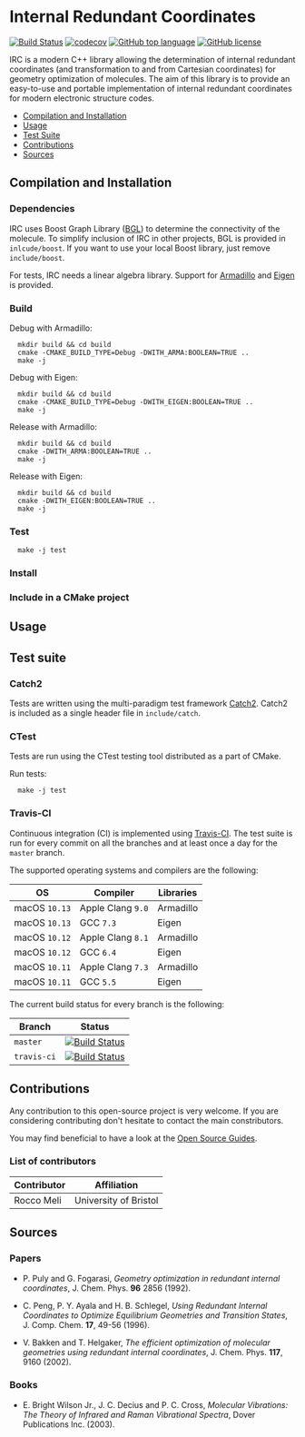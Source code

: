 # Internal Redundant Coordinates

[![Build Status](https://travis-ci.org/RMeli/irc.svg?branch=master)](https://travis-ci.org/RMeli/irc)
[![codecov](https://codecov.io/gh/RMeli/irc/branch/master/graph/badge.svg)](https://codecov.io/gh/RMeli/irc)
[![GitHub top language](https://img.shields.io/github/languages/top/RMeli/irc.svg)](https://isocpp.org/)
[![GitHub license](https://img.shields.io/github/license/RMeli/irc.svg)](https://github.com/RMeli/irc/blob/master/LICENSE)

IRC is a modern C++ library allowing the determination of internal redundant coordinates (and transformation to and from Cartesian coordinates) for geometry optimization of molecules. The aim of this library is to provide an easy-to-use and portable implementation of internal redundant coordinates for modern electronic structure codes.

- [Compilation and Installation](https://github.com/RMeli/irc#compilation-and-installation)
- [Usage](https://github.com/RMeli/irc#usage)
- [Test Suite](https://github.com/RMeli/irc#test-suite)
- [Contributions](https://github.com/RMeli/irc#contributions)
- [Sources](https://github.com/RMeli/irc#sources)

## Compilation and Installation

### Dependencies

IRC uses Boost Graph Library ([BGL](http://www.boost.org/doc/libs/1_66_0/libs/graph/doc/index.html)) to determine the connectivity of the molecule. To simplify inclusion of IRC in other projects, BGL is provided in `inlcude/boost`. If you want to use your local Boost library, just remove `include/boost`.

For tests, IRC needs a linear algebra library. Support for [Armadillo](http://arma.sourceforge.net/) and [Eigen](http://eigen.tuxfamily.org) is provided.

### Build
Debug with Armadillo:
```
  mkdir build && cd build
  cmake -CMAKE_BUILD_TYPE=Debug -DWITH_ARMA:BOOLEAN=TRUE ..
  make -j
```

Debug with Eigen:
```
  mkdir build && cd build
  cmake -CMAKE_BUILD_TYPE=Debug -DWITH_EIGEN:BOOLEAN=TRUE ..
  make -j
```

Release with Armadillo:
```
  mkdir build && cd build
  cmake -DWITH_ARMA:BOOLEAN=TRUE ..
  make -j
```

Release with Eigen:
```
  mkdir build && cd build
  cmake -DWITH_EIGEN:BOOLEAN=TRUE ..
  make -j
```

### Test

```
  make -j test
```

### Install

### Include in a CMake project

## Usage

## Test suite

### Catch2
Tests are written using the multi-paradigm test framework [Catch2](https://github.com/catchorg/Catch2). Catch2 is included as a single header file in `include/catch`.

### CTest
Tests are run using the CTest testing tool distributed as a part of CMake.

Run tests:
```
  make -j test
```
  
### Travis-CI

Continuous integration (CI) is implemented using [Travis-CI](https://travis-ci.org/). The test suite is run for every commit on all the branches and at least once a day for the `master` branch.

The supported operating systems and compilers are the following:

OS | Compiler | Libraries
---|----------|----------
macOS `10.13` | Apple Clang `9.0` | Armadillo
macOS `10.13` | GCC `7.3` | Eigen
macOS `10.12` | Apple Clang `8.1` | Armadillo
macOS `10.12` | GCC `6.4` | Eigen
macOS `10.11` | Apple Clang `7.3` | Armadillo
macOS `10.11` | GCC `5.5` | Eigen


The current build status for every branch is the following:

Branch | Status
-------|-------
`master` | [![Build Status](https://travis-ci.org/RMeli/irc.svg?branch=master)](https://travis-ci.org/RMeli/irc)
`travis-ci` | [![Build Status](https://travis-ci.org/RMeli/irc.svg?branch=travis-ci)](https://travis-ci.org/RMeli/irc)

## Contributions

Any contribution to this open-source project is very welcome. If you are considering contributing don't hesitate to contact the main constributors. 

You may find beneficial to have a look at the [Open Source Guides](https://opensource.guide/).

### List of contributors
<center>
  
Contributor | Affiliation
------------|-------------
Rocco Meli | University of Bristol

</center>

## Sources

### Papers

- P. Puly and G. Fogarasi, *Geometry optimization in redundant internal coordinates*, J. Chem. Phys. **96** 2856 (1992).

- C. Peng, P. Y. Ayala and H. B. Schlegel, *Using Redundant Internal Coordinates to Optimize Equilibrium Geometries and Transition States*, J. Comp. Chem. **17**, 49-56 (1996).

- V. Bakken and T. Helgaker, *The efficient optimization of molecular geometries using redundant internal coordinates*, J. Chem. Phys. **117**, 9160 (2002).

### Books

- E. Bright Wilson Jr., J. C. Decius and P. C. Cross, *Molecular Vibrations: The Theory of Infrared and Raman Vibrational Spectra*, Dover Publications Inc. (2003).
